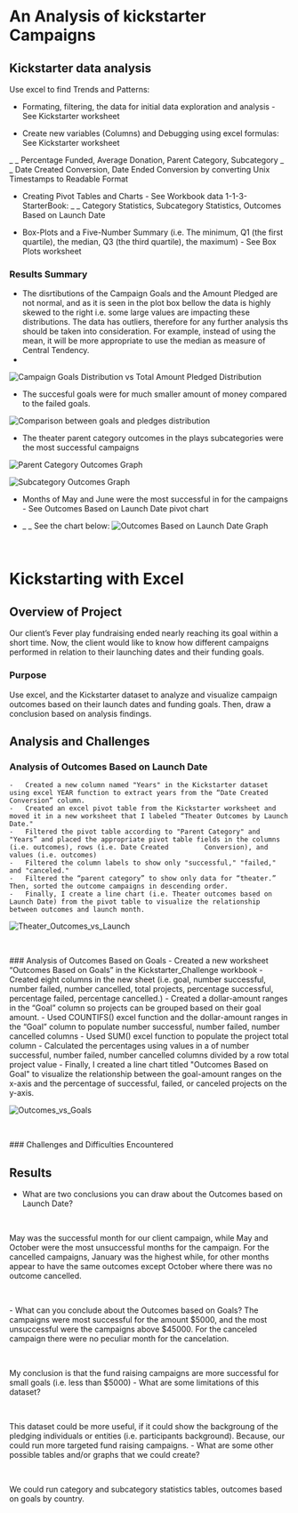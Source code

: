 # An Analysis of kickstarter Campaigns

## Kickstarter data analysis

Use excel to find Trends and Patterns:

* Formating, filtering,  the data for initial data exploration and analysis - See Kickstarter worksheet
 
* Create new variables (Columns) and Debugging using excel formulas: See Kickstarter worksheet

_ _  Percentage Funded, Average Donation, Parent Category, Subcategory
_ _  Date Created Conversion, Date Ended Conversion by converting Unix Timestamps to Readable Format

* Creating Pivot Tables and Charts - See Workbook data 1-1-3-StarterBook:
_ _ Category Statistics, Subcategory Statistics, Outcomes Based on Launch Date

* Box-Plots and a Five-Number Summary (i.e. The minimum, Q1 (the first quartile), the median, Q3 (the third quartile), the maximum) - See Box Plots worksheet
 
### Results Summary 
* The disrtibutions of the Campaign Goals and the Amount Pledged are not normal, and as it is seen in the plot box bellow the data is highly skewed to the right i.e. some large values are impacting these distributions. The data has outliers, therefore for any further analysis ths should be taken into consideration. For example, instead of using the mean, it will be more appropriate to use the median as measure of Central Tendency.
* 
![Campaign Goals Distribution vs Total Amount Pledged Distribution](https://user-images.githubusercontent.com/34750363/147622525-84e1f8b5-8918-490f-be3b-a8c32a94a94e.png)
* The succesful goals were for much smaller amount of money compared to the failed goals.

![Comparison between goals and pledges distribution](https://user-images.githubusercontent.com/34750363/147623354-475fd2b4-aacf-45b4-8c52-0a56778668e8.png)

* The theater parent category outcomes in the plays subcategories were the most successful campaigns

![Parent Category Outcomes Graph](https://user-images.githubusercontent.com/34750363/147616472-5ff084bf-1be5-471e-972c-5db383d942f0.png)

![Subcategory Outcomes Graph](https://user-images.githubusercontent.com/34750363/147616483-cc108046-a7d1-4d71-b8ca-8617567646f0.png)

* Months of May and June were the most successful in for the campaigns - See Outcomes Based on Launch Date pivot chart

* _ _ See the chart below:
![Outcomes Based on Launch Date Graph](https://user-images.githubusercontent.com/34750363/147601746-001417e3-8206-407d-9632-6ef3ab33c9e4.png)

<p>&nbsp;</p> <!-- Adding a blank line -->

# Kickstarting with Excel

## Overview of Project
   Our client’s Fever play fundraising ended nearly reaching its goal within a short time. Now, the client would like to know how different campaigns performed in relation to      their launching dates and their funding goals.
### Purpose
   Use excel, and the Kickstarter dataset to analyze and visualize campaign outcomes based on their launch dates and funding goals. Then, draw a conclusion based on analysis        findings.
## Analysis and Challenges
      
### Analysis of Outcomes Based on Launch Date
    -	Created a new column named "Years" in the Kickstarter dataset using excel YEAR function to extract years from the “Date Created Conversion” column. 
    -	Created an excel pivot table from the Kickstarter worksheet and moved it in a new worksheet that I labeled “Theater Outcomes by Launch Date."
    -	Filtered the pivot table according to "Parent Category" and "Years” and placed the appropriate pivot table fields in the columns (i.e. outcomes), rows (i.e. Date Created         Conversion), and values (i.e. outcomes)
    -	Filtered the column labels to show only "successful," "failed," and "canceled."
    -	Filtered the “parent category” to show only data for “theater.” Then, sorted the outcome campaigns in descending order.
    -	Finally, I create a line chart (i.e. Theater outcomes based on Launch Date) from the pivot table to visualize the relationship between outcomes and launch month. 
  
![Theater_Outcomes_vs_Launch](https://user-images.githubusercontent.com/34750363/148093537-752d061c-632b-4750-8b77-ea38518bb75a.png)
<p>&nbsp;</p> <!-- Adding a blank line -->
### Analysis of Outcomes Based on Goals
    -	Created a new worksheet “Outcomes Based on Goals” in the Kickstarter_Challenge workbook
    -	Created eight columns in the new sheet (i.e. goal, number successful, number failed, number cancelled, total projects, percentage successful, percentage failed, percentage       cancelled.)
    -	Created a dollar-amount ranges in the “Goal” column so projects can be grouped based on their goal amount.
    -	Used COUNTIFS() excel function and the dollar-amount ranges in the “Goal” column to populate number successful, number failed, number cancelled columns
    -	Used SUM() excel function to populate  the project total column
    -	 Calculated the percentages using values in a  of number successful, number failed, number cancelled columns divided by a row total project value
    -	Finally, I created a line chart titled "Outcomes Based on Goal" to visualize the relationship between the goal-amount ranges on the x-axis and the percentage of                 successful, failed, or canceled projects on the y-axis.
 
![Outcomes_vs_Goals](https://user-images.githubusercontent.com/34750363/148093740-7abff505-acf1-4b32-9337-8dfb2c9c16e8.png)
<p>&nbsp;</p> <!-- Adding a blank line -->
### Challenges and Difficulties Encountered

## Results

- What are two conclusions you can draw about the Outcomes based on Launch Date?
<p>&nbsp;</p> <!-- Adding a blank line -->
May was the successful month for our client campaign, while May and October were the most unsuccessful months for the campaign. For the cancelled campaigns, January was the highest while, for other months appear to have the same outcomes except October where there was no outcome cancelled.
<p>&nbsp;</p> <!-- Adding a blank line -->
- What can you conclude about the Outcomes based on Goals?
The campaigns were most successful for the amount $5000, and the most unsuccessful were the campaigns above $45000. For the canceled campaign there were no peculiar month for the cancelation.
<p>&nbsp;</p> <!-- Adding a blank line -->
My conclusion is that the fund raising campaigns are more successful for small goals (i.e. less than $5000)
- What are some limitations of this dataset?
<p>&nbsp;</p> <!-- Adding a blank line -->
This dataset could be more useful, if it could show the backgroung of the pledging individuals or entities (i.e. participants background). Because, our could run more targeted fund raising campaigns.
- What are some other possible tables and/or graphs that we could create?
<p>&nbsp;</p> <!-- Adding a blank line -->
 We could run category and subcategory statistics tables, outcomes based on goals by country.
